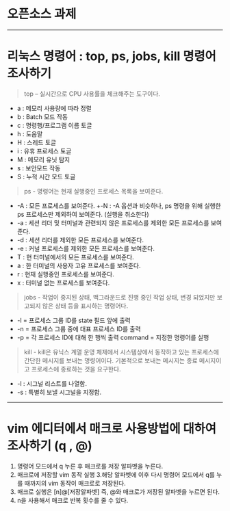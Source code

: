 # 오픈소스 과제

---
# 리눅스 명령어 : top, ps, jobs, kill 명령어 조사하기

>top – 실시간으로 CPU 사용률을 체크해주는 도구이다.
+ a : 메모리 사용량에 따라 정렬
+ b : Batch 모드 작동
+ c : 명령행/프로그램 이름 토글
+ h : 도움말
+ H : 스레드 토글
+ i : 유휴 프로세스 토글
+ M : 메모리 유닛 탐지
+ s :  보안모드 작동
+ S : 누적 시간 모드 토글

>ps - 명령어는 현재 실행중인 프로세스 목록을 보여준다.
+ -A : 모든 프로세스를 보여준다.
+-N : -A 옵션과 비슷하나, ps 명령을 위해 실행한 ps 프로세스만 제외하여 보여준다. (실행을 취소한다)
+ -a : 세션 리더 및 터미널과 관련되지 않은 프로세스를 제외한 모든 프로세스를 보여준다.
+ -d : 세션 리더를 제외한 모든 프로세스를 보여준다.
+ -e : 커널 프로세스를 제외한 모든 프로세스를 보여준다.
+ T : 현 터미널에서의 모든 프로세스를 보여준다.
+ a : 한 터미널의 사용자 고유 프로세스를 보여준다.
+ r : 현재 실행중인 프로세스를 보여준다.
+ x : 터미널 없는 프로세스를 보여준다.
>jobs - 작업이 중지된 상태, 백그라운드로 진행 중인 작업 상태, 변경 되었지만 보고되지 않은 상태 등을 표시하는 명령어다.
+ -l = 프로세스 그룹 ID를 state 필드 앞에 출력
+ -n = 프로세스 그룹 중에 대표 프로세스 ID를 출력
+ -p = 각 프로세스 ID에 대해 한 행씩 출력
 command = 지정한 명령어를 실행
>kill - kill은 유닉스 계열 운영 체제에서 시스템상에서 동작하고 있는 프로세스에 간단한 메시지를 보내는 명령어이다. 기본적으로 보내는 메시지는 종료 메시지이고 프로세스에 종료하는 것을 요구한다. 
+ -l : 시그널 리스트를 나열함.
+ -s : 특별히 보낼 시그널을 지정함.

---
# vim 에디터에서 매크로 사용방법에 대하여 조사하기 (q , @)

 1. 명령어 모드에서 q 누른 후 매크로를 저장 알파벳을 누른다.
2. 매크로에 저장할 vim 동작 실행
3.해당 알파벳에 이후 다시 명령어 모드에서 q를 누를 때까지의 vim 동작이 매크로로 저장된다.
4. 매크로 실행은 [n]@[저장알파벳] 즉, @와 매크로가 저장된 알파벳을 누르면 된다. 
5. n을 사용해서 매크로 반복 횟수를 줄 수 있다.
